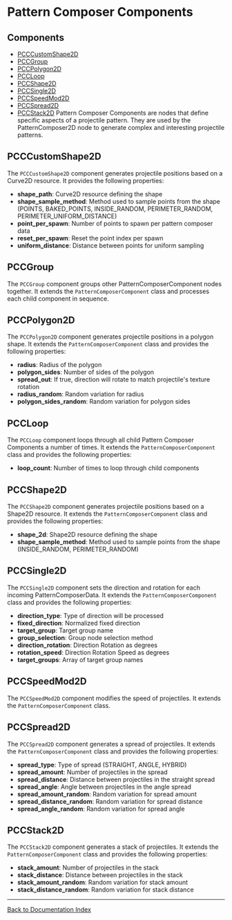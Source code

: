 # Pattern Composer Components
## Components
- [PCCCustomShape2D](#pcccustomshape2d)
- [PCCGroup](#pccgroup)
- [PCCPolygon2D](#pccpolygon2d)
- [PCCLoop](#pccloop)
- [PCCShape2D](#pccshape2d)
- [PCCSingle2D](#pccsingle2d)
- [PCCSpeedMod2D](#pccspeedmod2d)
- [PCCSpread2D](#pccspread2d)
- [PCCStack2D](#pccstack2d)
Pattern Composer Components are nodes that define specific aspects of a projectile pattern. They are used by the PatternComposer2D node to generate complex and interesting projectile patterns.
## PCCCustomShape2D
The `PCCCustomShape2D` component generates projectile positions based on a Curve2D resource. It provides the following properties:
-   **shape_path**: Curve2D resource defining the shape
-   **shape_sample_method**: Method used to sample points from the shape (POINTS, BAKED_POINTS, INSIDE_RANDOM, PERIMETER_RANDOM, PERIMETER_UNIFORM_DISTANCE)
-   **point_per_spawn**: Number of points to spawn per pattern composer data
-   **reset_per_spawn**: Reset the point index per spawn
-   **uniform_distance**: Distance between points for uniform sampling
## PCCGroup
The `PCCGroup` component groups other PatternComposerComponent nodes together. It extends the `PatternComposerComponent` class and processes each child component in sequence.
## PCCPolygon2D
The `PCCPolygon2D` component generates projectile positions in a polygon shape. It extends the `PatternComposerComponent` class and provides the following properties:
-   **radius**: Radius of the polygon
-   **polygon_sides**: Number of sides of the polygon
-   **spread_out**: If true, direction will rotate to match projectile's texture rotation
-   **radius_random**: Random variation for radius
-   **polygon_sides_random**: Random variation for polygon sides
## PCCLoop
The `PCCLoop` component loops through all child Pattern Composer Components a number of times. It extends the `PatternComposerComponent` class and provides the following properties:
-   **loop_count**: Number of times to loop through child components
## PCCShape2D
The `PCCShape2D` component generates projectile positions based on a Shape2D resource. It extends the `PatternComposerComponent` class and provides the following properties:
-   **shape_2d**: Shape2D resource defining the shape
-   **shape_sample_method**: Method used to sample points from the shape (INSIDE_RANDOM, PERIMETER_RANDOM)
## PCCSingle2D
The `PCCSingle2D` component sets the direction and rotation for each incoming PatternComposerData. It extends the `PatternComposerComponent` class and provides the following properties:
-   **direction_type**: Type of direction will be processed
-   **fixed_direction**: Normalized fixed direction
-   **target_group**: Target group name
-   **group_selection**: Group node selection method
-   **direction_rotation**: Direction Rotation as degrees
-   **rotation_speed**: Direction Rotation Speed as degrees
-   **target_groups**: Array of target group names
## PCCSpeedMod2D
The `PCCSpeedMod2D` component modifies the speed of projectiles. It extends the `PatternComposerComponent` class.
## PCCSpread2D
The `PCCSpread2D` component generates a spread of projectiles. It extends the `PatternComposerComponent` class and provides the following properties:
-   **spread_type**: Type of spread (STRAIGHT, ANGLE, HYBRID)
-   **spread_amount**: Number of projectiles in the spread
-   **spread_distance**: Distance between projectiles in the straight spread
-   **spread_angle**: Angle between projectiles in the angle spread
-   **spread_amount_random**: Random variation for spread amount
-   **spread_distance_random**: Random variation for spread distance
-   **spread_angle_random**: Random variation for spread angle
## PCCStack2D
The `PCCStack2D` component generates a stack of projectiles. It extends the `PatternComposerComponent` class and provides the following properties:
-   **stack_amount**: Number of projectiles in the stack
-   **stack_distance**: Distance between projectiles in the stack
-   **stack_amount_random**: Random variation for stack amount
-   **stack_distance_random**: Random variation for stack distance
---
[Back to Documentation Index](_sidebar.md)
